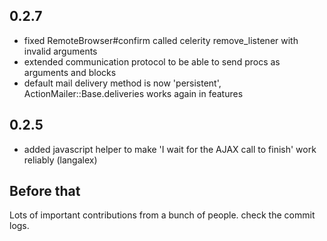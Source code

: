 
## 0.2.7

* fixed RemoteBrowser#confirm called celerity remove_listener with invalid arguments
* extended communication protocol to be able to send procs as arguments and blocks
* default mail delivery method is now 'persistent', ActionMailer::Base.deliveries works again in features


## 0.2.5

* added javascript helper to make 'I wait for the AJAX call to finish' work reliably (langalex)

## Before that

Lots of important contributions from a bunch of people. check the commit logs.